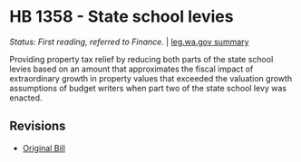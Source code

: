 # HB 1358 - State school levies
*Status: First reading, referred to Finance.* | [leg.wa.gov summary](https://app.leg.wa.gov/billsummary?BillNumber=1358&Year=2021)

Providing property tax relief by reducing both parts of the state school levies based on an amount that approximates the fiscal impact of extraordinary growth in property values that exceeded the valuation growth assumptions of budget writers when part two of the state school levy was enacted.

## Revisions
* [Original Bill](1/)